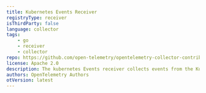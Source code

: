 ```yaml
---
title: Kubernetes Events Receiver
registryType: receiver
isThirdParty: false
language: collector
tags:
    - go
    - receiver
    - collector
repo: https://github.com/open-telemetry/opentelemetry-collector-contrib/tree/main/receiver/k8seventsreceiver
license: Apache 2.0
description: The kubernetes Events receiver collects events from the Kubernetes
authors: OpenTelemetry Authors
otVersion: latest
---
```

